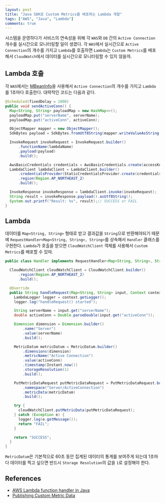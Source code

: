 ```yaml
---
layout: post
title: "Java SDK로 Custom Metrics를 배포하는 Lambda 개발"
tags: ["AWS", "Java", "Lambda"]
comments: true
---
```


시스템을 운영하다가 서비스의 연속성을 위해 각 `WAS`와 `DB` 간의 `Active Connection` 개수를 실시간으로 모니터링할 일이 생겼다. 각 `WAS`에서 실시간으로 `Active Connection`의 개수를 가지고 `Lambda`를 호출하면 `Lambda`는 `Custom Metrics`를 배포해서 `CloudWatch`에서 데이터를 실시간으로 모니터링할 수 있지 않을까.

## Lambda 호출

각 `WAS`에서는 [MBeanInfo](https://docs.oracle.com/javase/8/docs/api/javax/management/MBeanInfo.html)을 사용해서 `Active Connection`의 개수를 가지고 `Lambda`를 1초마다 호출한다. 대략적인 코드는 다음과 같다.

```java
@Scheduled(fixedDelay = 1000)
public void sendActiveConn() {
  Map<String, String> payloadMap = new HashMap<>();
  payloadMap.put("serverName", serverName);
  payloadMap.put("activeConn", activeConn);

  ObjectMapper mapper = new ObjectMapper();
  SdkBytes payload = SdkBytes.fromUtf8String(mapper.writeValueAsString(payloadMap));

  InvokeRequest invokeRequest = InvokeRequest.builder()
      .functionName(lambdaName)
      .payload(payload)
      .build();

  AwsBasicCredentials credentials = AwsBasicCredentials.create(accessKey, secretKey);
  LambdaClient lambdaClient = LambdaClient.builder()
      .credentialsProvider(StaticCredentialsProvider.create(credentials))
      .region(Region.AP_NORTHEAST_2)
      .build();

  InvokeResponse invokeResponse = lambdaClient.invoke(invokeRequest);
  String result = invokeResponse.payload().asUtf8String();
  System.out.printf("Result: %s", result);// SUCCESS or FAIL
}
```

## Lambda

데이터를 `Map<String, String>` 형태로 받고 결과값을 `String`으로 반환해야되기 때문에 `RequestHandler<Map<String, String>, String>`를 상속해서 `Handler` 클래스를 구현한다. `Lambda`가 호출을 받으면 `CloudWatchClient` 객체를 사용해서 `Custom Metrics`를 배포할 수 있따.

```java
public class Handler implements RequestHandler<Map<String, String>, String> {

  CloudWatchClient cloudWatchClient = CloudWatchClient.builder()
      .region(Region.AP_NORTHEAST_2)
      .build();

  @Override
  public String handleRequest(Map<String, String> input, Context context) {
    LambdaLogger logger = context.getLogger();
    logger.log("handleRequest() started");

    String serverName = input.get("serverName");
    double activeConn = Double.parseDouble(input.get("activeConn"));

    Dimension dimension = Dimension.builder()
        .name("Server")
        .value(serverName)
        .build();

    MetricDatum metricDatum = MetricDatum.builder()
        .dimensions(dimension)
        .metricName("Active Connection")
        .value(activeConn)
        .timestamp(Instant.now())
        .storageResolution(1)
        .build();

    PutMetricDataRequest putMetricDataRequest = PutMetricDataRequest.builder()
        .namespace("Server/ActiveConnection")
        .metricData(metricDatum)
        .build();

    try {
      cloudWatchClient.putMetricData(putMetricDataRequest);
    } catch (Exception e) {
      logger.log(e.getMessage());
      return "FAIL";
    }

    return "SUCCESS";
  }
}
```

`MetricDatum`은 기본적으로 60초 동안 집계된 데이터의 통계를 보여주게 되는데 1초마다 데이터를 찍고 싶으면 반드시 `Storage Resolution`의 값을 `1`로 설정해야 한다.

## References

- [AWS Lambda function handler in Java](https://docs.aws.amazon.com/lambda/latest/dg/java-handler.html)
- [Publishing Custom Metric Data](https://docs.aws.amazon.com/sdk-for-java/v2/developer-guide/examples-cloudwatch-publish-custom-metrics.html)
